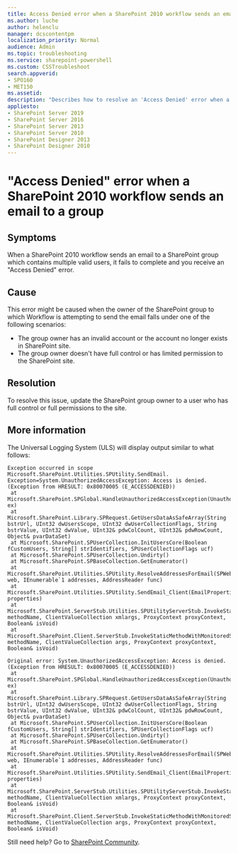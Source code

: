 ```yaml
---
title: Access Denied error when a SharePoint 2010 workflow sends an email to a group
ms.author: luche
author: helenclu
manager: dcscontentpm
localization_priority: Normal
audience: Admin
ms.topic: troubleshooting
ms.service: sharepoint-powershell
ms.custom: CSSTroubleshoot
search.appverid:
- SPO160
- MET150
ms.assetid: 
description: "Describes how to resolve an 'Access Denied' error when a SharePoint 2010 workflow sends an email to a group"
appliesto:
- SharePoint Server 2019
- SharePoint Server 2016
- SharePoint Server 2013
- SharePoint Server 2010
- SharePoint Designer 2013
- SharePoint Designer 2010
---
```

# "Access Denied" error when a SharePoint 2010 workflow sends an email to a group

## Symptoms
When a SharePoint 2010 workflow sends an email to a SharePoint group which contains multiple valid users, it fails to complete and you receive an "Access Denied" error.

## Cause
This error might be caused when the owner of the SharePoint group to which Workflow is attempting to send the email falls under one of the following scenarios:
- The group owner has an invalid account or the account no longer exists in SharePoint site.
- The group owner doesn't have full control or has limited permission to the SharePoint site. 

## Resolution
To resolve this issue, update the SharePoint group owner to a user who has full control or full permissions to the site.

## More information
The Universal Logging System (ULS) will display output similar to what follows:

```
Exception occurred in scope Microsoft.SharePoint.Utilities.SPUtility.SendEmail. Exception=System.UnauthorizedAccessException: Access is denied. (Exception from HRESULT: 0x80070005 (E_ACCESSDENIED))    
 at Microsoft.SharePoint.SPGlobal.HandleUnauthorizedAccessException(UnauthorizedAccessException ex)    
 at Microsoft.SharePoint.Library.SPRequest.GetUsersDataAsSafeArray(String bstrUrl, UInt32 dwUsersScope, UInt32 dwUserCollectionFlags, String bstrValue, UInt32 dwValue, UInt32& pdwColCount, UInt32& pdwRowCount, Object& pvarDataSet)    
 at Microsoft.SharePoint.SPUserCollection.InitUsersCore(Boolean fCustomUsers, String[] strIdentifiers, SPUserCollectionFlags ucf)    
 at Microsoft.SharePoint.SPUserCollection.Undirty()    
 at Microsoft.SharePoint.SPBaseCollection.GetEnumerator()    
 at Microsoft.SharePoint.Utilities.SPUtility.ResolveAddressesForEmail(SPWeb web, IEnumerable`1 addresses, AddressReader func)    
 at Microsoft.SharePoint.Utilities.SPUtility.SendEmail_Client(EmailProperties properties)    
 at Microsoft.SharePoint.ServerStub.Utilities.SPUtilityServerStub.InvokeStaticMethod(String methodName, ClientValueCollection xmlargs, ProxyContext proxyContext, Boolean& isVoid)    
 at Microsoft.SharePoint.Client.ServerStub.InvokeStaticMethodWithMonitoredScope(String methodName, ClientValueCollection args, ProxyContext proxyContext, Boolean& isVoid)

Original error: System.UnauthorizedAccessException: Access is denied. (Exception from HRESULT: 0x80070005 (E_ACCESSDENIED))    
 at Microsoft.SharePoint.SPGlobal.HandleUnauthorizedAccessException(UnauthorizedAccessException ex)    
 at Microsoft.SharePoint.Library.SPRequest.GetUsersDataAsSafeArray(String bstrUrl, UInt32 dwUsersScope, UInt32 dwUserCollectionFlags, String bstrValue, UInt32 dwValue, UInt32& pdwColCount, UInt32& pdwRowCount, Object& pvarDataSet)    
 at Microsoft.SharePoint.SPUserCollection.InitUsersCore(Boolean fCustomUsers, String[] strIdentifiers, SPUserCollectionFlags ucf)    
 at Microsoft.SharePoint.SPUserCollection.Undirty()    
 at Microsoft.SharePoint.SPBaseCollection.GetEnumerator()    
 at Microsoft.SharePoint.Utilities.SPUtility.ResolveAddressesForEmail(SPWeb web, IEnumerable`1 addresses, AddressReader func)    
 at Microsoft.SharePoint.Utilities.SPUtility.SendEmail_Client(EmailProperties properties)    
 at Microsoft.SharePoint.ServerStub.Utilities.SPUtilityServerStub.InvokeStaticMethod(String methodName, ClientValueCollection xmlargs, ProxyContext proxyContext, Boolean& isVoid)    
 at Microsoft.SharePoint.Client.ServerStub.InvokeStaticMethodWithMonitoredScope(String methodName, ClientValueCollection args, ProxyContext proxyContext, Boolean& isVoid)

```

Still need help? Go to [SharePoint Community](https://techcommunity.microsoft.com/t5/sharepoint/ct-p/SharePoint).
